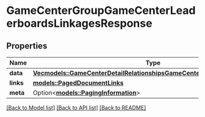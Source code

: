 # GameCenterGroupGameCenterLeaderboardsLinkagesResponse

## Properties

Name | Type | Description | Notes
------------ | ------------- | ------------- | -------------
**data** | [**Vec<models::GameCenterDetailRelationshipsGameCenterLeaderboardsDataInner>**](GameCenterDetail_relationships_gameCenterLeaderboards_data_inner.md) |  | 
**links** | [**models::PagedDocumentLinks**](PagedDocumentLinks.md) |  | 
**meta** | Option<[**models::PagingInformation**](PagingInformation.md)> |  | [optional]

[[Back to Model list]](../README.md#documentation-for-models) [[Back to API list]](../README.md#documentation-for-api-endpoints) [[Back to README]](../README.md)



